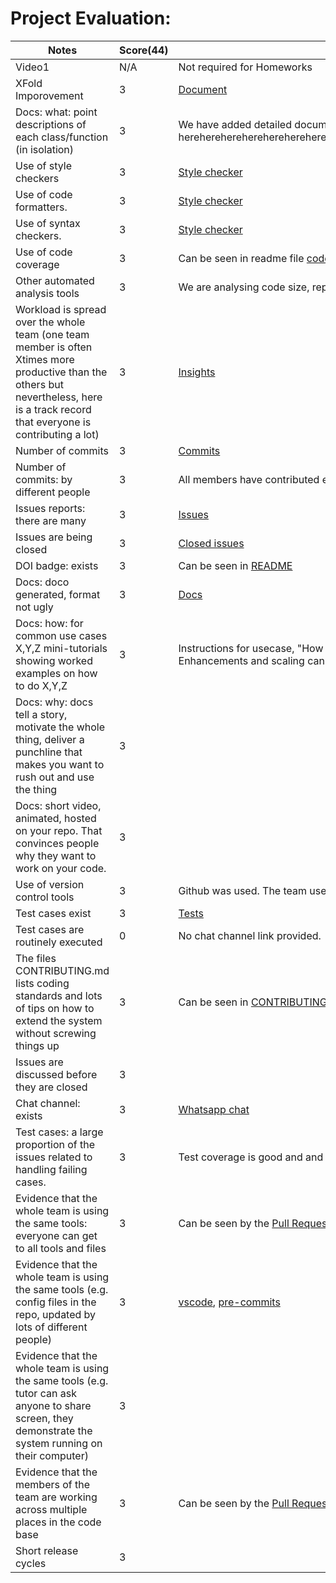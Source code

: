 # Project Evaluation:



| Notes                                                                                                                                                                                   |Score(44)| Evidence                                                                                                                                                                          |
|-----------------------------------------------------------------------------------------------------------------------------------------------------------------------------------------|---------|-----------------------------------------------------------------------------------------------------------------------------------------------------------------------------------|
| Video1                                                                                                                                                                                  | N/A | Not required for Homeworks                                                                                                                                                        |
| XFold Imporovement                                                                                                                                                                      |3| [Document](https://docs.google.com/document/d/1RdMRLtXNsLXfKQEYGx74gnLFtfKDUw35MHHgc2TtDuA/edit)                                                                                  |
| Docs: what: point descriptions of each class/function (in isolation)	                                                                                                                   | 3 | We have added detailed documentation using sphinx. The documentation can be found (here herehereherehereherehereherehereherehereherehereherehereherehereherehereherehereherehere) |
| Use of style checkers	                                                                                                                                                                  |3| [Style checker](https://github.com/team-12-csc-510/amatsa/blob/main/.pre-commit-config.yaml)                                                                                      |
| Use of code formatters.	                                                                                                                                                                | 3 | [Style checker](https://github.com/team-12-csc-510/amatsa/blob/main/.pre-commit-config.yaml)                                                                                      |
| Use of syntax checkers.	                                                                                                                                                                | 3 | [Style checker](https://github.com/team-12-csc-510/amatsa/blob/main/.pre-commit-config.yaml)                                                                                      |
| Use of code coverage                                                                                                                                                                    |3| Can be seen in readme file [code coverage](https://github.com/team-12-csc-510/amatsa)                                                                                              |
| Other automated analysis tools	                                                                                                                                                         | 3 | We are analysing code size, repo size, commit activity which can be seen in [README](https://github.com/team-12-csc-510/amatsa)                                                   |
| Workload is spread over the whole team (one team member is often Xtimes more productive than the others but nevertheless, here is a track record that everyone is contributing a lot)		 | 3 | [Insights](https://github.com/team-12-csc-510/amatsa/pulse)                                                                                                                       |
| Number of commits	                                                                                                                                                                      | 3 | [Commits](https://github.com/team-12-csc-510/amatsa/commits/main)                                                                                                                 |
| Number of commits: by different people	                                                                                                                                                 |  3 | All members have contributed equally as seen [here](https://github.com/team-12-csc-510/amatsa/pulse)                                                                              |
| Issues reports: there are many	                                                                                                                                                         | 3 | [Issues](https://github.com/team-12-csc-510/amatsa/issues)                                                                                                                        |
| Issues are being closed	                                                                                                                                                                |3 | [Closed issues](https://github.com/team-12-csc-510/amatsa/issues?q=is%3Aissue+is%3Aclosed)                                                                                        |
| DOI badge: exists	                                                                                                                                                                      |3 | Can be seen in  [README](https://github.com/team-12-csc-510/amatsa)                                                                                                               |
| Docs: doco generated, format not ugly	                                                                                                                                                  |3| [Docs]()                                                                                                                                                                          |
| Docs: how: for common use cases X,Y,Z mini-tutorials showing worked examples on how to do X,Y,Z	                                                                                        | 3 | Instructions for usecase, "How stuff works",Installation, Developer Environment Setup, Enhancements and scaling can be seen in  [README](https://github.com/team-12-csc-510/amatsa) |                                                                                                                                                                               |
|Docs: why: docs tell a story, motivate the whole thing, deliver a punchline that makes you want to rush out and use the thing	| 3 |  |
|Docs: short video, animated, hosted on your repo. That convinces people why they want to work on your code.	| 3 |  |
| Use of version control tools                                                                                                                                                            | 3 | Github was used. The team used different [branches](https://github.com/nakraft/CSC510/branches) for adding features which is a good practice.                                     |
|Test cases exist	| 3 | [Tests](https://github.com/team-12-csc-510/amatsa/tree/main/tests) |
|Test cases are routinely executed	| 0 | No chat channel link provided. |
|The files CONTRIBUTING.md lists coding standards and lots of tips on how to extend the system without screwing things up	|3| Can be seen in [CONTRIBUTING.md](https://github.com/team-12-csc-510/amatsa/blob/main/CONTRIBUTING.md) |
|Issues are discussed before they are closed	| 3 | |
|Chat channel: exists	| 3 | [Whatsapp chat](https://drive.google.com/file/d/1YXNUVuEF9lces3c0Wk0xF-IPV3MIPTJg/view?usp=sharing)|
|Test cases: a large proportion of the issues related to handling failing cases.	| 3 | Test coverage is good and and can be seen in [here](https://github.com/team-12-csc-510/amatsa/issues?q=is%3Aissue+is%3Aclosed)|
|Evidence that the whole team is using the same tools: everyone can get to all tools and files	| 3 | Can be seen by the [Pull Requests](https://github.com/team-12-csc-510/amatsa/pulls?q=is%3Apr+is%3Aclosed)|
|Evidence that the whole team is using the same tools (e.g. config files in the repo, updated by lots of different people)		| 3 |[vscode](https://github.com/team-12-csc-510/amatsa/tree/rubric/.vscode), [pre-commits](https://github.com/team-12-csc-510/amatsa/tree/rubric/.vscode) |
|Evidence that the whole team is using the same tools (e.g. tutor can ask anyone to share screen, they demonstrate the system running on their computer)		| 3 | 
|Evidence that the members of the team are working across multiple places in the code base		| 3 | Can be seen by the [Pull Requests](https://github.com/team-12-csc-510/amatsa/pulls?q=is%3Apr+is%3Aclosed) |
|Short release cycles |  3 | |
